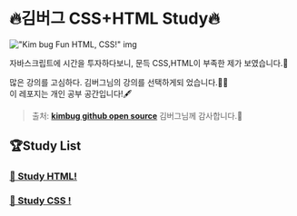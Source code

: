 # 🔥김버그 CSS+HTML Study🔥

!["Kim bug Fun HTML, CSS!" img](https://grm-project-template-bucket.s3.ap-northeast-2.amazonaws.com/lecture/lec_abnek_1589965849144/coverImage.jpg?_=1590480955473)

자바스크립트에 시간을 투자하다보니, 문득 CSS,HTML이 부족한 제가 보였습니다.🤨

많은 강의를 고심하다. 김버그님의 강의를 선택하게되 었습니다.🙏🏻  
이 레포지는 개인 공부 공간입니다!🖋

> 출처: [**kimbug github open source**](https://github.com/rohjs) 김버그님께 감사합니다.🙌

## 🏆Study List

### [ 🥇 Study HTML! ](https://github.com/Y00NMIN/Kimbug-CSS-HTML/blob/main/HTML.md)

### [ 🥇 Study CSS ! ](https://github.com/Y00NMIN/Kimbug-CSS-HTML/blob/main/CSS.md)
